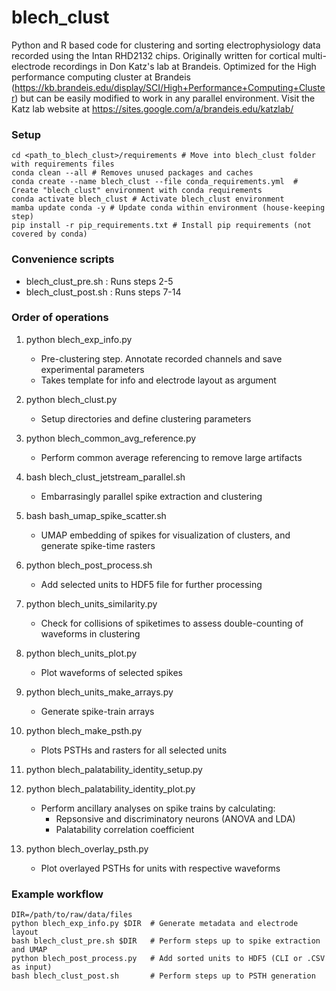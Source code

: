 # blech_clust

Python and R based code for clustering and sorting electrophysiology data
recorded using the Intan RHD2132 chips.  Originally written for cortical
multi-electrode recordings in Don Katz's lab at Brandeis.  Optimized for the
High performance computing cluster at Brandeis
(https://kb.brandeis.edu/display/SCI/High+Performance+Computing+Cluster) but
can be easily modified to work in any parallel environment. Visit the Katz lab
website at https://sites.google.com/a/brandeis.edu/katzlab/

### Setup
```
cd <path_to_blech_clust>/requirements # Move into blech_clust folder with requirements files
conda clean --all # Removes unused packages and caches
conda create --name blech_clust --file conda_requirements.yml  # Create "blech_clust" environment with conda requirements
conda activate blech_clust # Activate blech_clust environment
mamba update conda -y # Update conda within environment (house-keeping step)
pip install -r pip_requirements.txt # Install pip requirements (not covered by conda)
```

### Convenience scripts
- blech_clust_pre.sh : Runs steps 2-5  
- blech_clust_post.sh : Runs steps 7-14   

### Order of operations  
1. python blech_exp_info.py  
    - Pre-clustering step. Annotate recorded channels and save experimental parameters  
    - Takes template for info and electrode layout as argument

2. python blech_clust.py  
    - Setup directories and define clustering parameters  
3. python blech_common_avg_reference.py  
    - Perform common average referencing to remove large artifacts  
4. bash blech_clust_jetstream_parallel.sh  
    - Embarrasingly parallel spike extraction and clustering  
5. bash bash_umap_spike_scatter.sh  
    - UMAP embedding of spikes for visualization of clusters, and generate spike-time rasters  

6. python blech_post_process.sh  
    - Add selected units to HDF5 file for further processing  

7. python blech_units_similarity.py  
    - Check for collisions of spiketimes to assess double-counting of waveforms in clustering  
8. python blech_units_plot.py  
    - Plot waveforms of selected spikes  
9. python blech_units_make_arrays.py  
    - Generate spike-train arrays  
10. python blech_make_psth.py  
    - Plots PSTHs and rasters for all selected units  
11. python blech_palatability_identity_setup.py  
12. python blech_palatability_identity_plot.py  
    - Perform ancillary analyses on spike trains by calculating:  
        - Repsonsive and discriminatory neurons (ANOVA and LDA)  
        - Palatability correlation coefficient  
14. python blech_overlay_psth.py  
    - Plot overlayed PSTHs for units with respective waveforms  

### Example workflow
```
DIR=/path/to/raw/data/files  
python blech_exp_info.py $DIR  # Generate metadata and electrode layout  
bash blech_clust_pre.sh $DIR   # Perform steps up to spike extraction and UMAP  
python blech_post_process.py   # Add sorted units to HDF5 (CLI or .CSV as input)  
bash blech_clust_post.sh       # Perform steps up to PSTH generation
```
